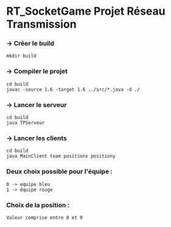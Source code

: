 RT_SocketGame Projet Réseau Transmission
====

### -> Créer le build

    mkdir build


### -> Compiler le projet

    cd build
	javac -source 1.6 -target 1.6 ../src/*.java -d ./


### -> Lancer le serveur
    
    cd build
    java TPServeur


### -> Lancer les clients
    
    cd build
    java MainClient team positionx positiony



### Deux choix possible pour l'équipe :

    0 -> equipe bleu
    1 -> équipe rouge

### Choix de la position :

    Valeur comprise entre 0 et 9 

